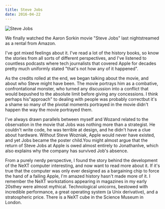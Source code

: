 ```yaml
---
title: Steve Jobs
date: 2016-04-22
---
```


![Steve Jobs](https://source.unsplash.com/l7dbl-sUg3k/1600x900)

We finally watched the Aaron Sorkin movie "Steve Jobs" last nightstreamed as a rental from Amazon.

I've got mixed feelings about it. I've read a lot of the history books, so know the stories from all sorts of different perspectives, and I've listened to countless podcasts where tech journalists that covered Apple for decades pretty much uniformly stated "that's not how any of it happened".

As the credits rolled at the end, we began talking about the movie, and about who Steve might have been. The movie portrays him as a combative, confrontational monster, who turned any discussion into a conflict that would bepushed to the absolute limit before giving any concessions. I think perhaps his"approach" to dealing with people was probably correctbut it's a shame so many of the pivotal moments portrayed in the movie didn't happen the way the movie portrayed them.

I've always drawn parallels between myself and Wozand related to the observation in the movie that Jobs was nothing more than a strategist. He couldn't write code, he was terrible at design, and he didn't have a clue about hardware. Without Steve Wozniak, Apple would never have existed, and yet Jobs became the poster child.You might almost argue that the return of Steve Jobs at Apple is owed almost entirely to JonathanIve, which also explains why the company has survived Job's absence.

From a purely nerdy perspective, I found the story behind the development of the NeXT computer interesting, and now want to read more about it. If it's true that the computer was only ever designed as a bargaining chip to force the hand of a failing Apple, I'm amazed history hasn't made more of it. I remember the NeXT workstations appearing in magazines in my early 20sthey were almost mythical. Technological unicorns, bestowed with incredible performance, a great operating system (a Unix derivative), and a stratospheric price. There is a NeXT cube in the Science Museum in London.